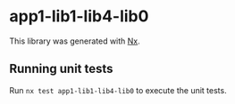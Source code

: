 # app1-lib1-lib4-lib0

This library was generated with [Nx](https://nx.dev).

## Running unit tests

Run `nx test app1-lib1-lib4-lib0` to execute the unit tests.
